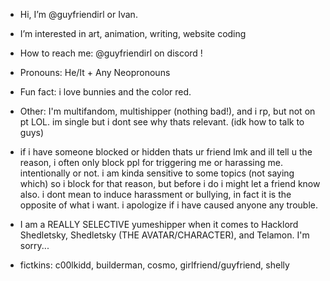 - Hi, I’m @guyfriendirl or Ivan.
- I’m interested in art, animation, writing, website coding
- How to reach me: @guyfriendirl on discord !
- Pronouns: He/It + Any Neopronouns
- Fun fact: i love bunnies and the color red.
- Other: I'm multifandom, multishipper (nothing bad!), and i rp, but not on pt LOL. im single but i dont see why thats relevant. (idk how to talk to guys)
- if i have someone blocked or hidden thats ur friend lmk and ill tell u the reason, i often only block ppl for triggering me or harassing me. intentionally or not. i am kinda sensitive to some topics (not saying which) so i block for that reason, but before i do i might let a friend know also. i dont mean to induce harassment or bullying, in fact it is the opposite of what i want. i apologize if i have caused anyone any trouble.

-  I am a REALLY SELECTIVE yumeshipper when it comes to Hacklord Shedletsky, Shedletsky (THE AVATAR/CHARACTER), and Telamon. I'm sorry...
-  fictkins: c00lkidd, builderman, cosmo, girlfriend/guyfriend, shelly
